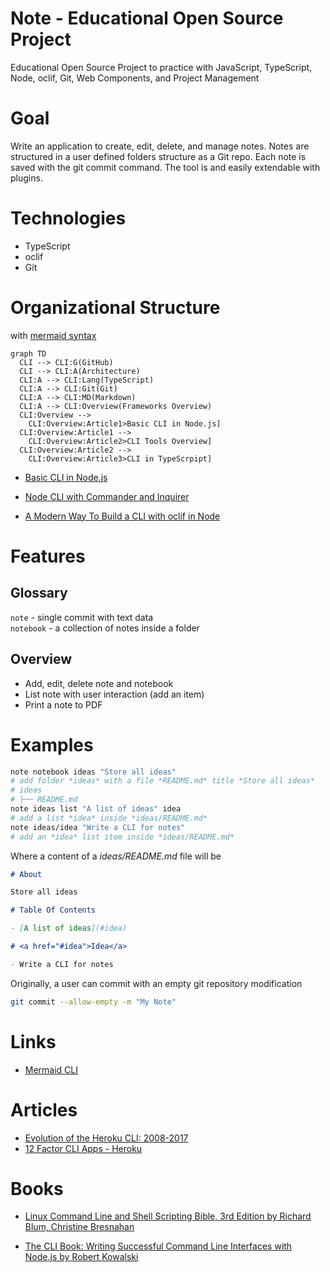 # Note - Educational Open Source Project

Educational Open Source Project to practice with JavaScript, TypeScript, Node, oclif, Git, Web Components, and Project Management

# Goal

Write an application to create, edit, delete, and manage notes. Notes are structured in a user defined folders structure as a Git repo. Each note is saved with the git commit command. The tool is and easily extendable with plugins. 

# Technologies

- TypeScript
- oclif
- Git

# Organizational Structure

with [mermaid syntax](https://mermaidjs.github.io/)

```mermaid
graph TD
  CLI --> CLI:G(GitHub)
  CLI --> CLI:A(Architecture)
  CLI:A --> CLI:Lang(TypeScript)
  CLI:A --> CLI:Git(Git)
  CLI:A --> CLI:MD(Markdown)
  CLI:A --> CLI:Overview(Frameworks Overview)
  CLI:Overview --> 
    CLI:Overview:Article1>Basic CLI in Node.js]
  CLI:Overview:Article1 -->
    CLI:Overview:Article2>CLI Tools Overview]
  CLI:Overview:Article2 -->
    CLI:Overview:Article3>CLI in TypeScrpipt]
```

- [Basic CLI in Node.js](https://medium.com/js-planet/basic-cli-in-node-js-a9ed1a4f4bd4?source=announce)

- [Node CLI with Commander and Inquirer](https://medium.com/js-planet/node-cli-with-commander-and-inquirer-3eacc0086e7c?source=announce)

- [A Modern Way To Build a CLI with oclif in Node](https://codeburst.io/a-modern-way-to-build-a-cli-with-oclif-in-node-b7bb0df86623?source=announce)

# Features 

## Glossary

`note` - single commit with text data  
`notebook` - a collection of notes inside a folder

## Overview

- Add, edit, delete note and notebook 
- List note with user interaction (add an item)
- Print a note to PDF

# Examples

```bash
note notebook ideas "Store all ideas" 
# add folder *ideas* with a file *README.md* title *Store all ideas*
# ideas
# ├── README.md
note ideas list "A list of ideas" idea
# add a list *idea* inside *ideas/README.md* 
note ideas/idea "Write a CLI for notes"
# add an *idea* list item inside *ideas/README.md* 
```

Where a content of a *ideas/README.md* file will be

```markdown
# About

Store all ideas

# Table Of Contents

- [A list of ideas](#idea)

# <a href="#idea">Idea</a>

- Write a CLI for notes
```

Originally, a user can commit with an empty git repository modification

```sh
git commit --allow-empty -m "My Note"
```

# Links

- [Mermaid CLI](https://github.com/mermaidjs/mermaid.cli)

# Articles

- [Evolution of the Heroku CLI: 2008-2017](https://blog.heroku.com/evolution-of-heroku-cli-2008-2017)
- [12 Factor CLI Apps - Heroku](https://medium.com/@jdxcode/12-factor-cli-apps-dd3c227a0e46)

# Books

- [Linux Command Line and Shell Scripting Bible, 3rd Edition by Richard Blum, Christine Bresnahan](https://learning.oreilly.com/library/view/linux-command-line/9781118983843/#toc)

- [The CLI Book: Writing Successful Command Line Interfaces with Node.js by Robert Kowalski](https://learning.oreilly.com/library/view/the-cli-book/9781484231777/)

